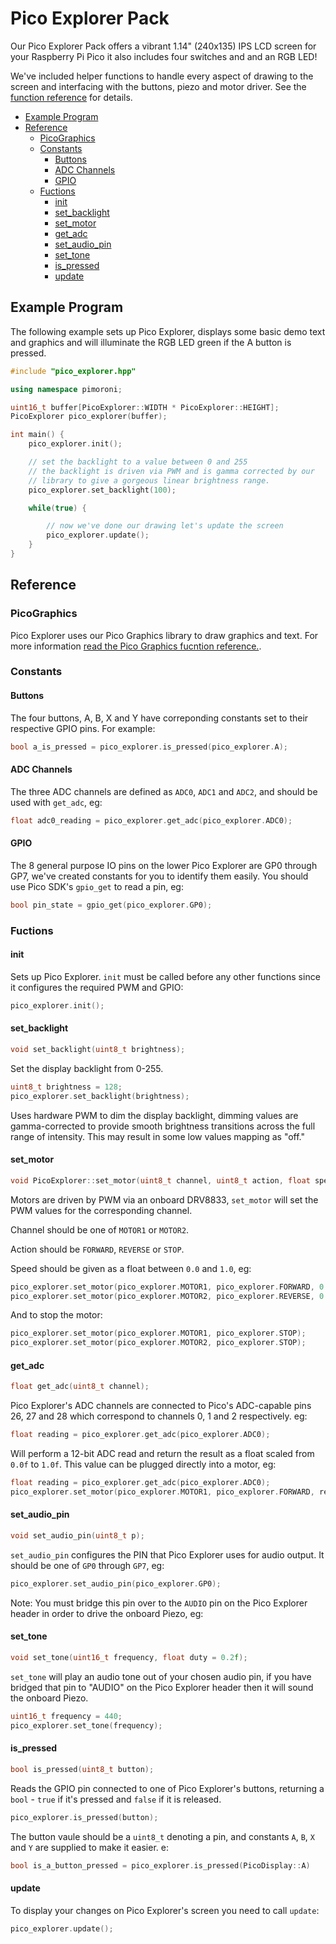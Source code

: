 # Pico Explorer Pack <!-- omit in toc -->

Our Pico Explorer Pack offers a vibrant 1.14" (240x135) IPS LCD screen for your Raspberry Pi Pico it also includes four switches and and an RGB LED!

We've included helper functions to handle every aspect of drawing to the screen and interfacing with the buttons, piezo and motor driver. See the [function reference](#function-reference) for details.

- [Example Program](#example-program)
- [Reference](#reference)
  - [PicoGraphics](#picographics)
  - [Constants](#constants)
    - [Buttons](#buttons)
    - [ADC Channels](#adc-channels)
    - [GPIO](#gpio)
  - [Fuctions](#fuctions)
    - [init](#init)
    - [set_backlight](#set_backlight)
    - [set_motor](#set_motor)
    - [get_adc](#get_adc)
    - [set_audio_pin](#set_audio_pin)
    - [set_tone](#set_tone)
    - [is_pressed](#is_pressed)
    - [update](#update)

## Example Program

The following example sets up Pico Explorer, displays some basic demo text and graphics and will illuminate the RGB LED green if the A button is pressed.

```c++
#include "pico_explorer.hpp"

using namespace pimoroni;

uint16_t buffer[PicoExplorer::WIDTH * PicoExplorer::HEIGHT];
PicoExplorer pico_explorer(buffer);

int main() {
    pico_explorer.init();

    // set the backlight to a value between 0 and 255
    // the backlight is driven via PWM and is gamma corrected by our
    // library to give a gorgeous linear brightness range.
    pico_explorer.set_backlight(100);

    while(true) {

        // now we've done our drawing let's update the screen
        pico_explorer.update();
    }
}
```

## Reference

### PicoGraphics

Pico Explorer uses our Pico Graphics library to draw graphics and text. For more information [read the Pico Graphics fucntion reference.](../pico_graphics/README.md#function-reference).

### Constants

#### Buttons

The four buttons, A, B, X and Y have correponding constants set to their respective GPIO pins. For example:

```c++
bool a_is_pressed = pico_explorer.is_pressed(pico_explorer.A);
```

#### ADC Channels

The three ADC channels are defined as `ADC0`, `ADC1` and `ADC2`, and should be used with `get_adc`, eg:

```c++
float adc0_reading = pico_explorer.get_adc(pico_explorer.ADC0);
```

#### GPIO

The 8 general purpose IO pins on the lower Pico Explorer are GP0 through GP7, we've created constants for you to identify them easily. You should use Pico SDK's `gpio_get` to read a pin, eg:

```c++
bool pin_state = gpio_get(pico_explorer.GP0);
```

### Fuctions

#### init

Sets up Pico Explorer. `init` must be called before any other functions since it configures the required PWM and GPIO:

```c++
pico_explorer.init();
```

#### set_backlight

```c++
void set_backlight(uint8_t brightness);
```

Set the display backlight from 0-255.

```c++
uint8_t brightness = 128;
pico_explorer.set_backlight(brightness);
```

Uses hardware PWM to dim the display backlight, dimming values are gamma-corrected to provide smooth brightness transitions across the full range of intensity. This may result in some low values mapping as "off."

#### set_motor

```c++
void PicoExplorer::set_motor(uint8_t channel, uint8_t action, float speed);
```

Motors are driven by PWM via an onboard DRV8833, `set_motor` will set the PWM values for the corresponding channel.

Channel should be one of `MOTOR1` or `MOTOR2`.

Action should be `FORWARD`, `REVERSE` or `STOP`.

Speed should be given as a float between `0.0` and `1.0`, eg:

```c++
pico_explorer.set_motor(pico_explorer.MOTOR1, pico_explorer.FORWARD, 0.5f);
pico_explorer.set_motor(pico_explorer.MOTOR2, pico_explorer.REVERSE, 0.5f);
```

And to stop the motor:

```c++
pico_explorer.set_motor(pico_explorer.MOTOR1, pico_explorer.STOP);
pico_explorer.set_motor(pico_explorer.MOTOR2, pico_explorer.STOP);
```

#### get_adc

```c++
float get_adc(uint8_t channel);
```

Pico Explorer's ADC channels are connected to Pico's ADC-capable pins 26, 27 and 28 which correspond to channels 0, 1 and 2 respectively. eg:

```c++
float reading = pico_explorer.get_adc(pico_explorer.ADC0);
```

Will perform a 12-bit ADC read and return the result as a float scaled from `0.0f` to `1.0f`. This value can be plugged directly into a motor, eg:

```c++
float reading = pico_explorer.get_adc(pico_explorer.ADC0);
pico_explorer.set_motor(pico_explorer.MOTOR1, pico_explorer.FORWARD, reading);
```

#### set_audio_pin

```c++
void set_audio_pin(uint8_t p);
```

`set_audio_pin` configures the PIN that Pico Explorer uses for audio output. It should be one of `GP0` through `GP7`, eg:

```c++
pico_explorer.set_audio_pin(pico_explorer.GP0);
```

Note: You must bridge this pin over to the `AUDIO` pin on the Pico Explorer header in order to drive the onboard Piezo, eg:

#### set_tone

```c++
void set_tone(uint16_t frequency, float duty = 0.2f);
```

`set_tone` will play an audio tone out of your chosen audio pin, if you have bridged that pin to "AUDIO" on the Pico Explorer header then it will sound the onboard Piezo.

```c++
uint16_t frequency = 440;
pico_explorer.set_tone(frequency);
```

#### is_pressed

```c++
bool is_pressed(uint8_t button);
```

Reads the GPIO pin connected to one of Pico Explorer's buttons, returning a `bool` - `true` if it's pressed and `false` if it is released.

```c++
pico_explorer.is_pressed(button);
```

The button vaule should be a `uint8_t` denoting a pin, and constants `A`, `B`, `X` and `Y` are supplied to make it easier. e:

```c++
bool is_a_button_pressed = pico_explorer.is_pressed(PicoDisplay::A)
```

#### update

To display your changes on Pico Explorer's screen you need to call `update`:

```c++
pico_explorer.update();
```